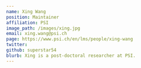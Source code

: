 ```yaml
---
name: Xing Wang
position: Maintainer
affiliation: PSI
image_path: /images/xing.jpg
email: xing.wang@psi.ch
page: https://www.psi.ch/en/lms/people/xing-wang
twitter:
github: superstar54
blurb: Xing is a post-doctoral researcher at PSI.
---
```

